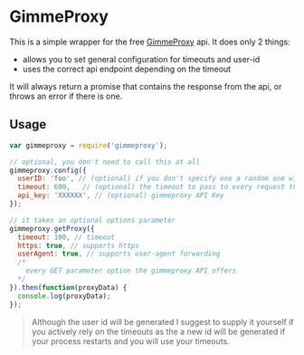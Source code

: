# GimmeProxy

This is a simple wrapper for the free [GimmeProxy](http://gimmeproxy.com) api.
It does only 2 things:
 * allows you to set general configuration for timeouts and user-id
 * uses the correct api endpoint depending on the timeout

It will always return a promise that contains the response from the api,
 or throws an error if there is one.

## Usage

````javascript
var gimmeproxy = require('gimmeproxy');

// optional, you don't need to call this at all
gimmeproxy.config({
  userID: 'foo', // (optional) if you don't specify one a random one will be generated when you need it.
  timeout: 600,   // (optional) the timeout to pass to every request that does not specify one.
  api_key: 'XXXXXX', // (optional) gimmeproxy API Key
});

// it takes an optional options parameter
gimmeproxy.getProxy({
  timeout: 100, // timeout
  https: true, // supports https
  userAgent: true, // supports user-agent forwarding
  /*
    every GET parameter option the gimmeproxy API offers
  */
}).then(function(proxyData) {
  console.log(proxyData);
});
````

> Although the user id will be generated I suggest to supply it yourself if you actively rely
on the timeouts as the a new id will be generated if your process restarts and you will use your timeouts.